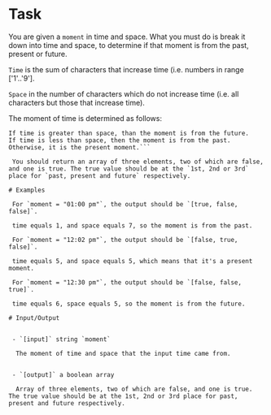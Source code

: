 # Task
 You are given a `moment` in time and space. What you must do is break it down into time and space, to determine if that moment is from the past, present or future.

 `Time` is the sum of characters that increase time (i.e. numbers in range ['1'..'9'].
 
 `Space` in the number of characters which do not increase time (i.e. all characters but those that increase time).
 
 The moment of time is determined as follows:
```
If time is greater than space, than the moment is from the future.
If time is less than space, then the moment is from the past.
Otherwise, it is the present moment.```

 You should return an array of three elements, two of which are false, and one is true. The true value should be at the `1st, 2nd or 3rd` place for `past, present and future` respectively.

# Examples

 For `moment = "01:00 pm"`, the output should be `[true, false, false]`.
 
 time equals 1, and space equals 7, so the moment is from the past.

 For `moment = "12:02 pm"`, the output should be `[false, true, false]`.
 
 time equals 5, and space equals 5, which means that it's a present moment.

 For `moment = "12:30 pm"`, the output should be `[false, false, true]`.
 
 time equals 6, space equals 5, so the moment is from the future.

# Input/Output


 - `[input]` string `moment`

  The moment of time and space that the input time came from.


 - `[output]` a boolean array

  Array of three elements, two of which are false, and one is true. The true value should be at the 1st, 2nd or 3rd place for past, present and future respectively.